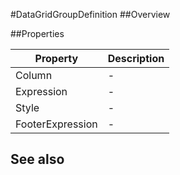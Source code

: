#DataGridGroupDefinition
##Overview



##Properties
<table class="table table-condensed table-bordered">
    <thead>
<tr>
<th>Property</th>
<th>Description</th>
</tr>
</thead>
<tbody>
<tr><td>Column</td><td> - </td></tr>
<tr><td>Expression</td><td> - </td></tr>
<tr><td>Style</td><td> - </td></tr>
<tr><td>FooterExpression</td><td> - </td></tr>
</tbody></table>



## See also

